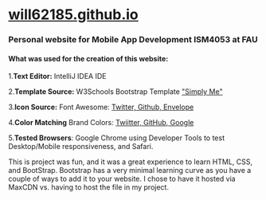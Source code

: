 # [will62185.github.io](https://www.will62185.github.io)
### Personal website for Mobile App Development ISM4053 at FAU

#### What was used for the creation of this website: 

1.**Text Editor:** IntelliJ IDEA IDE

2.**Template Source:** W3Schools Bootstrap Template ["Simply Me"](https://www.w3schools.com/bootstrap/bootstrap_theme_me.asp)

3.**Icon Source:** Font Awesome: [Twitter, Github, Envelope](https://www.w3schools.com/icons/fontawesome_icons_intro.asp)

4.**Color Matching** Brand Colors: [Twiitter, GitHub, Google](https://brandcolors.net/)

5.**Tested Browsers**: Google Chrome using Developer Tools to test Desktop/Mobile responsiveness, and Safari.

<p>
This is project was fun, and it was a great experience to learn HTML, CSS, and BootStrap. Bootstrap has a very minimal learning 
curve as you have a couple of ways to add it to your website. I chose to have it hosted via MaxCDN vs. having to host the file in my
project.
</p>










